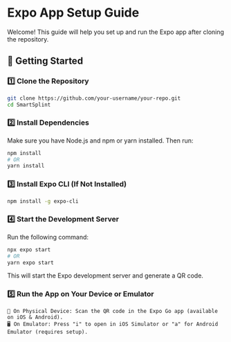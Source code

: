 # Expo App Setup Guide

Welcome! This guide will help you set up and run the Expo app after cloning the repository.

## 🚀 Getting Started

### 1️⃣ Clone the Repository
```sh
git clone https://github.com/your-username/your-repo.git
cd SmartSplint
```

### 2️⃣ Install Dependencies

Make sure you have Node.js and npm or yarn installed. Then run:
```sh
npm install
# OR
yarn install
```

### 3️⃣ Install Expo CLI (If Not Installed)
```sh
npm install -g expo-cli
```
### 4️⃣ Start the Development Server

Run the following command:
```sh
npx expo start
# OR
yarn expo start
```
This will start the Expo development server and generate a QR code.

### 5️⃣ Run the App on Your Device or Emulator

    📱 On Physical Device: Scan the QR code in the Expo Go app (available on iOS & Android).
    🖥️ On Emulator: Press "i" to open in iOS Simulator or "a" for Android Emulator (requires setup).
